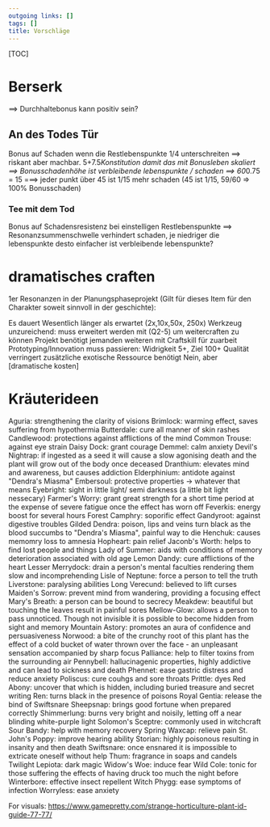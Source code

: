 ```yaml
---
outgoing links: []
tags: []
title: Vorschläge
---
```

[TOC]



# Berserk
==> Durchhaltebonus kann positiv sein?
## An des Todes Tür 
 Bonus auf Schaden wenn die Restlebenspunkte 1/4 unterschreiten
==> riskant aber machbar. 5+7.5*Konstitution damit das mit Bonusleben skaliert
==> Bonusschadenhöhe ist verbleibende lebenspunkte / schaden 
==> 60*0.75 =  15 ===> jeder punkt über 45 ist 1/15 mehr schaden (45 ist 1/15, 59/60 => 100% Bonusschaden)
### Tee mit dem Tod
 Bonus auf Schadensresistenz bei einstelligen Restlebenspunkte
==> Resonanzsummenschwelle verhindert schaden, je niedriger die lebenspunkte desto einfacher ist verbleibende lebenspunkte?



# dramatisches craften

1er Resonanzen in der Planungsphaseprojekt (Gilt für dieses Item für den Charakter soweit sinnvoll in der geschichte):

Es dauert Wesentlich länger als erwartet (2x,10x,50x, 250x)
Werkzeug unzureichend: muss erweitert werden mit (Q2-5) um weitercraften zu können
Projekt benötigt jemanden weiteren mit Craftskill für zuarbeit
Prototyping/Innovation muss passieren: Widrigkeit 5+, Ziel 100+
Qualität verringert
zusätzliche exotische Ressource benötigt
Nein, aber [dramatische kosten]



# Kräuterideen
Aguria: strengthening the clarity of visions
Brimlock: warming effect, saves suffering from hypothermia
Butterdale: cure all manner of skin rashes
Candlewood: protections against afflictions of the mind
Common Trouse: against eye strain
Daisy Dock: grant courage
Demmel: calm anxiety
Devil's Nightrap: if ingested as a seed it will cause a slow agonising death and the plant will grow out of the body once deceased
Dranthium: elevates mind and awareness, but causes addiction
Elderphinium: antidote against "Dendra's Miasma"
Embersoul: protective properties -> whatever that means
Eyebright: sight in little light/ semi darkness (a little bit light nessecary)
Farmer's Worry: grant great strength for a short time period at the expense of severe fatigue once the effect has worn off
Feverkis: energy boost for several hours
Forest Camphry: soporific effect
Gandyroot: against digestive troubles
Gilded Dendra: poison, lips and veins turn black as the blood succumbs to "Dendra's Miasma", painful way to die
Henchuk: causes memomry loss to amnesia
Hopheart: pain relief
Jaconb's Worth: helps to find lost people and things
Lady of Summer: aids with conditions of memory deterioration associated with old age
Lemon Dandy: cure afflictions of the heart
Lesser Merrydock: drain a person's mental faculties rendering them slow and incomprehending
Lisle of Neptune: force a person to tell the truth
Liverstone: paralysing abilities
Long Verecund: believed to lift curses
Maiden's Sorrow: prevent mind from wandering, providing a focusing effect
Mary's Breath: a person can be bound to secrecy
Meakdew: beautiful but touching the leaves result in painful sores
Mellow-Glow: allows a person to pass unnoticed. Though not invisible it is possible to become hidden from sight and memory
Mountain Astory: promotes an aura of confidence and persuasiveness
Norwood: a bite of the crunchy root of this plant has the effect of a cold bucket of water thrown over the face - an unpleasant sensation accompanied by sharp focus
Palliance: help to filter toxins from the surrounding air
Pennybell: hallucinagenic properties, highly addictive and can lead to sickness and death
Phennet: ease gastric distress and reduce anxiety
Poliscus: cure couhgs and sore throats
Prittle: dyes
Red Abony: uncover that which is hidden, including buried treasure and secret writing
Ren: turns black in the presence of poisons
Royal Gentia: release the bind of Swiftsnare
Sheepsnap: brings good fortune when prepared correctly
Shimmerlung: burns very bright and noisily, letting off a near blinding white-purple light
Solomon's Sceptre: commonly used in witchcraft
Sour Bandy: help with memory recovery
Spring Waxcap: relieve pain
St. John's Poppy: improve hearing ability
Storian: highly poisonous resulting in insanity and then death
Swiftsnare: once ensnared it is impossible to extricate oneself without help
Thum: fragrance in soaps and candels
Twilight Lepiota: dark magic
Widow's Woe: induce fear
Wild Cole: tonic for those suffering the effects of having druck too much the night before
Winterbore: effective insect repellent
Witch Phygg: ease symptoms of infection
Worryless: ease anxiety



For visuals: 
https://www.gamepretty.com/strange-horticulture-plant-id-guide-77-77/

